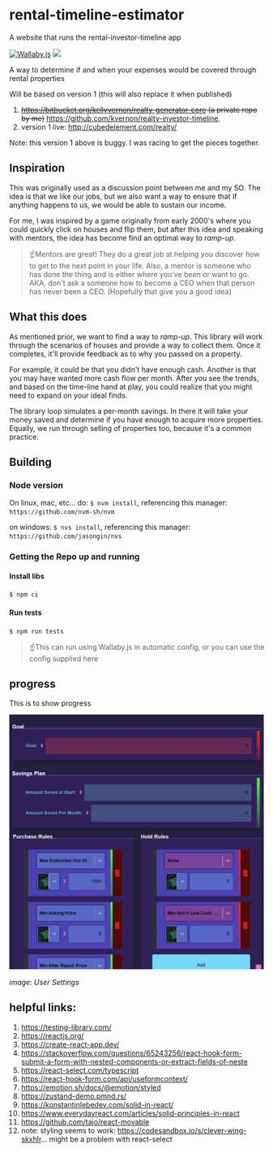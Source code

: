# rental-timeline-estimator

A website that runs the rental-investor-timeline app

[![Wallaby.js](https://img.shields.io/badge/wallaby.js-configured-green.svg)](https://wallabyjs.com)
![](./badges/badge.svg)

A way to determine if and when your expenses would be covered through rental properties

Will be based on version 1 (this will also replace it when published)

1. ~~https://bitbucket.org/kellyvernon/realty-generator-core (a private repo by me)~~ https://github.com/kvernon/realty-investor-timeline.
2. version 1 live: http://cubedelement.com/realty/

Note: this version 1 above is buggy. I was racing to get the pieces together.

## Inspiration

This was originally used as a discussion point between me and my SO. The idea is that we like our jobs, but we also want
a way to ensure that if anything happens to us, we would be able to sustain our income.

For me, I was inspired by a game originally from early 2000's where you could quickly click on houses and flip them, but
after this idea and speaking with mentors, the idea has become find an optimal way to _ramp-up_.

> ☝️Mentors are great! They do a great job at helping you discover how to get to the next point in your life. Also, a
> mentor is someone who has done the thing and is either where you've been or want to go. AKA, don't ask a someone how
> to become a CEO when that person has never been a CEO. (Hopefully that give you a good idea)

## What this does

As mentioned prior, we want to find a way to _ramp-up_. This library will work through the scenarios of houses and
provide a way to collect them. Once it completes, it'll provide feedback as to why you passed on a property.

For example, it could be that you didn't have enough cash. Another is that you may have wanted more cash flow per month.
After you see the trends, and based on the time-line hand at play, you could realize that you might need to expand on
your ideal finds.

The library loop simulates a per-month savings. In there it will take your money saved and determine if you have enough
to acquire more properties. Equally, we run through selling of properties too, because it's a common practice.

## Building

### Node version

On linux, mac, etc... do: `$ nvm install`, referencing this manager: `https://github.com/nvm-sh/nvm`

on windows: `$ nvs install`, referencing this manager: `https://github.com/jasongin/nvs`

### Getting the Repo up and running

#### Install libs

`$ npm ci`

#### Run tests

`$ npm run tests`

> ☝️This can run using Wallaby.js in automatic config, or you can use the config supplied here

## progress

This is to show progress

![image user settings intro](./docs/progress-visual-2.jpg)

_image: User Settings_

## helpful links:

1. https://testing-library.com/
2. https://reactjs.org/
3. https://create-react-app.dev/
4. https://stackoverflow.com/questions/65243256/react-hook-form-submit-a-form-with-nested-components-or-extract-fields-of-neste
5. https://react-select.com/typescript
6. https://react-hook-form.com/api/useformcontext/
7. https://emotion.sh/docs/@emotion/styled
8. https://zustand-demo.pmnd.rs/
9. https://konstantinlebedev.com/solid-in-react/
10. https://www.everydayreact.com/articles/solid-principles-in-react
11. https://github.com/tajo/react-movable
12. note: styling seems to work: https://codesandbox.io/s/clever-wing-skxhlr... might be a problem with react-select
